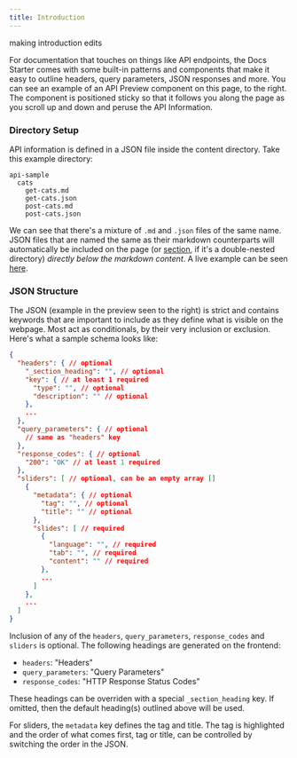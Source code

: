 ```yaml
---
title: Introduction
---
```


making introduction edits

For documentation that touches on things like API endpoints, the Docs Starter comes with some built-in patterns and components that make it easy to outline headers, query parameters, JSON responses and more. You can see an example of an API Preview component on this page, to the right. The component is positioned sticky so that it follows you along the page as you scroll up and down and peruse the API Information.

### Directory Setup

API information is defined in a JSON file inside the content directory. Take this example directory:

```
api-sample
  cats
    get-cats.md
    get-cats.json
    post-cats.md
    post-cats.json
```

We can see that there's a mixture of `.md` and `.json` files of the same name. JSON files that are named the same as their markdown counterparts will automatically be included on the page (or [section](/the-docs-directory/writing-content#multiple-sections-on-one-page), if it's a double-nested directory) _directly below the markdown content_. A live example can be seen [here](/api-sample/cats).

### JSON Structure

The JSON (example in the preview seen to the right) is strict and contains keywords that are important to include as they define what is visible on the webpage. Most act as conditionals, by their very inclusion or exclusion. Here's what a sample schema looks like:

```json
{
  "headers": { // optional
    "_section_heading": "", // optional
    "key": { // at least 1 required
      "type": "", // optional
      "description": "" // optional
    },
    ...
  },
  "query_parameters": { // optional
    // same as "headers" key
  },
  "response_codes": { // optional
    "200": "OK" // at least 1 required
  },
  "sliders": [ // optional, can be an empty array []
    {
      "metadata": { // optional
        "tag": "", // optional
        "title": "" // optional
      },
      "slides": [ // required
        {
          "language": "", // required
          "tab": "", // required
          "content": "" // required
        },
        ...
      ]
    },
    ...
  ]
}
```

Inclusion of any of the `headers`, `query_parameters`, `response_codes` and `sliders` is optional. The following headings are generated on the frontend:

- `headers`: "Headers"
- `query_parameters`: "Query Parameters"
- `response_codes`: "HTTP Response Status Codes"

These headings can be overriden with a special `_section_heading` key. If omitted, then the default heading(s) outlined above will be used.

For sliders, the `metadata` key defines the tag and title. The tag is highlighted and the order of what comes first, tag or title, can be controlled by switching the order in the JSON.
